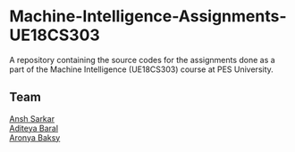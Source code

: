 # Machine-Intelligence-Assignments-UE18CS303
A repository containing the source codes for the assignments done as a part of the Machine Intelligence (UE18CS303) course at PES University.

## Team

[Ansh Sarkar](https://github.com/anshsarkar) <br>
[Aditeya Baral](https://github.com/aditeyabaral) <br>
[Aronya Baksy](https://github.com/abaksy)
